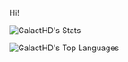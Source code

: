 Hi! 

![GalactHD's Stats](https://github-readme-stats.vercel.app/api?username=GalactHD&theme=dark&show_icons=true&hide_border=true&count_private=true) 

![GalactHD's Top Languages](https://github-readme-stats.vercel.app/api/top-langs/?username=GalactHD&theme=dark&show_icons=true&hide_border=true&layout=compact)